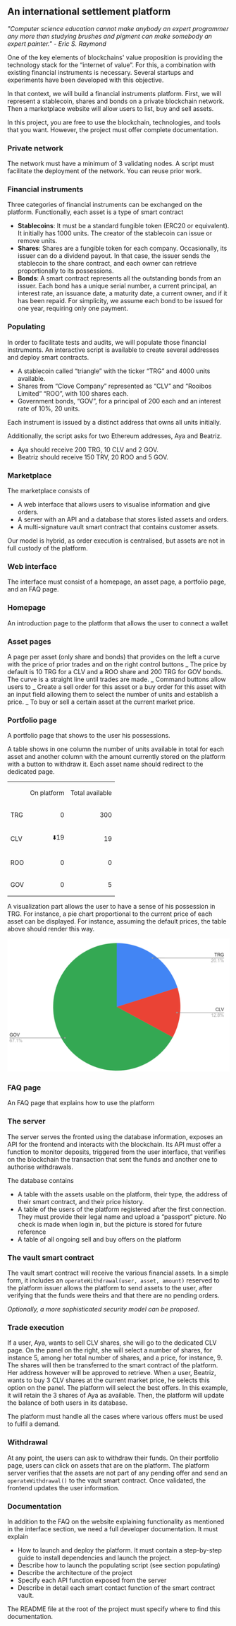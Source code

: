 ## An international settlement platform

_"Computer science education cannot make anybody an expert programmer any more than studying brushes and pigment can make somebody an expert painter." - Eric S. Raymond_

One of the key elements of blockchains' value proposition is providing the technology stack for the “internet of value”. For this, a combination with existing financial instruments is necessary. Several startups and experiments have been developed with this objective.

In that context, we will build a financial instruments platform. First, we will represent a stablecoin, shares and bonds on a private blockchain network. Then a marketplace website will allow users to list, buy and sell assets.

In this project, you are free to use the blockchain, technologies, and tools that you want. However, the project must offer complete documentation.

### Private network

The network must have a minimum of 3 validating nodes. A script must facilitate the deployment of the network. You can reuse prior work.

### Financial instruments

Three categories of financial instruments can be exchanged on the platform. Functionally, each asset is a type of smart contract

- **Stablecoins**: It must be a standard fungible token (ERC20 or equivalent). It initially has 1000 units. The creator of the stablecoin can issue or remove units.
- **Shares**: Shares are a fungible token for each company. Occasionally, its issuer can do a dividend payout. In that case, the issuer sends the stablecoin to the share contract, and each owner can retrieve proportionally to its possessions.
- **Bonds**: A smart contract represents all the outstanding bonds from an issuer. Each bond has a unique serial number, a current principal, an interest rate, an issuance date, a maturity date, a current owner, and if it has been repaid. For simplicity, we assume each bond to be issued for one year, requiring only one payment.

### Populating

In order to facilitate tests and audits, we will populate those financial instruments. An interactive script is available to create several addresses and deploy smart contracts.

- A stablecoin called “triangle” with the ticker “TRG” and 4000 units available.
- Shares from “Clove Company” represented as “CLV” and “Rooibos Limited” “ROO”, with 100 shares each.
- Government bonds, “GOV”, for a principal of 200 each and an interest rate of 10%, 20 units.

Each instrument is issued by a distinct address that owns all units initially.

Additionally, the script asks for two Ethereum addresses, Aya and Beatriz.

- Aya should receive 200 TRG, 10 CLV and 2 GOV.
- Beatriz should receive 150 TRV, 20 ROO and 5 GOV.

### Marketplace

The marketplace consists of

- A web interface that allows users to visualise information and give orders.
- A server with an API and a database that stores listed assets and orders.
- A multi-signature vault smart contract that contains customer assets.

Our model is hybrid, as order execution is centralised, but assets are not in full custody of the platform.

### Web interface

The interface must consist of a homepage, an asset page, a portfolio page, and an FAQ page.

### Homepage

An introduction page to the platform that allows the user to connect a wallet

### Asset pages

A page per asset (only share and bonds) that provides on the left a curve with the price of prior trades and on the right control buttons
_ The price by default is 10 TRG for a CLV and a ROO share and 200 TRG for GOV bonds. The curve is a straight line until trades are made.
_ Command buttons allow users to
_ Create a sell order for this asset or a buy order for this asset with an input field allowing them to select the number of units and establish a price.
_ To buy or sell a certain asset at the current market price.

### Portfolio page

A portfolio page that shows to the user his possessions.

A table shows in one column the number of units available in total for each asset and another column with the amount currently stored on the platform with a button to withdraw it. Each asset name should redirect to the dedicated page.

<table>
  <tr>
   <td>
   </td>
   <td>
<p style="text-align: right">
On platform</p>

   </td>
   <td><p style="text-align: right">
Total available</p>

   </td>
  </tr>
  <tr>
   <td>TRG
   </td>
   <td><p style="text-align: right">
0</p>

   </td>
   <td><p style="text-align: right">
300</p>

   </td>
  </tr>
  <tr>
   <td>CLV
   </td>
   <td><p style="text-align: right">
⬇️19</p>

   </td>
   <td><p style="text-align: right">
19</p>

   </td>
  </tr>
  <tr>
   <td>ROO
   </td>
   <td><p style="text-align: right">
0</p>

   </td>
   <td><p style="text-align: right">
0</p>

   </td>
  </tr>
  <tr>
   <td>GOV
   </td>
   <td><p style="text-align: right">
0</p>

   </td>
   <td><p style="text-align: right">
5</p>

   </td>
  </tr>
</table>

A visualization part allows the user to have a sense of his possession in TRG. For instance, a pie chart proportional to the current price of each asset can be displayed. For instance, assuming the default prices, the table above should render this way.

![alt_text](viz.png 'Vizualisation')

### FAQ page

An FAQ page that explains how to use the platform

### The server

The server serves the fronted using the database information, exposes an API for the frontend and interacts with the blockchain. Its API must offer a function to monitor deposits, triggered from the user interface, that verifies on the blockchain the transaction that sent the funds and another one to authorise withdrawals.

The database contains

- A table with the assets usable on the platform, their type, the address of their smart contract, and their price history.
- A table of the users of the platform registered after the first connection. They must provide their legal name and upload a “passport” picture. No check is made when login in, but the picture is stored for future reference
- A table of all ongoing sell and buy offers on the platform

### The vault smart contract

The vault smart contract will receive the various financial assets. In a simple form, it includes an `operateWithdrawal(user, asset, amount)` reserved to the platform issuer allows the platform to send assets to the user, after verifying that the funds were theirs and that there are no pending orders.

_Optionally, a more sophisticated security model can be proposed._

### Trade execution

If a user, Aya, wants to sell CLV shares, she will go to the dedicated CLV page. On the panel on the right, she will select a number of shares, for instance 5, among her total number of shares, and a price, for instance, 9. The shares will then be transferred to the smart contract of the platform. Her address however will be approved to retrieve. When a user, Beatriz, wants to buy 3 CLV shares at the current market price, he selects this option on the panel. The platform will select the best offers. In this example, it will retain the 3 shares of Aya as available. Then, the platform will update the balance of both users in its database.

The platform must handle all the cases where various offers must be used to fulfil a demand.

### Withdrawal

At any point, the users can ask to withdraw their funds. On their portfolio page, users can click on assets that are on the platform. The platform server verifies that the assets are not part of any pending offer and send an `operateWithdrawal()` to the vault smart contract. Once validated, the frontend updates the user information.

### Documentation

In addition to the FAQ on the website explaining functionality as mentioned in the interface section, we need a full developer documentation. It must explain

- How to launch and deploy the platform. It must contain a step-by-step guide to install dependencies and launch the project.
- Describe how to launch the populating script (see section populating)
- Describe the architecture of the project
- Specify each API function exposed from the server
- Describe in detail each smart contact function of the smart contract vault.

The README file at the root of the project must specify where to find this documentation.
